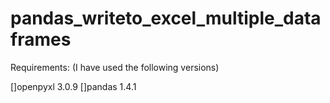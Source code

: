 # pandas_writeto_excel_multiple_dataframes

Requirements: (I have used the following versions)

[]openpyxl                  3.0.9
[]pandas                    1.4.1
